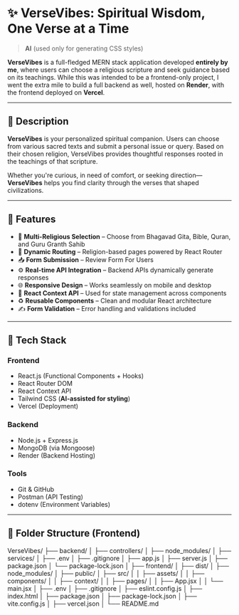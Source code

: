 # ✨ VerseVibes: Spiritual Wisdom, One Verse at a Time

> **AI** (used only for generating CSS styles)

**VerseVibes** is a full-fledged MERN stack application developed **entirely by me**, where users can choose a religious scripture and seek guidance based on its teachings. While this was intended to be a frontend-only project, I went the extra mile to build a full backend as well, hosted on **Render**, with the frontend deployed on **Vercel**.

---

## 📌 Description

**VerseVibes** is your personalized spiritual companion. Users can choose from various sacred texts and submit a personal issue or query. Based on their chosen religion, VerseVibes provides thoughtful responses rooted in the teachings of that scripture.

Whether you're curious, in need of comfort, or seeking direction—**VerseVibes** helps you find clarity through the verses that shaped civilizations.

---

## 🚀 Features

- 🔮 **Multi-Religious Selection** – Choose from Bhagavad Gita, Bible, Quran, and Guru Granth Sahib
- 🧭 **Dynamic Routing** – Religion-based pages powered by React Router
- 📥 **Form Submission** – Review Form For Users
- ⚙️ **Real-time API Integration** – Backend APIs dynamically generate responses
- 🌐 **Responsive Design** – Works seamlessly on mobile and desktop
- 🧠 **React Context API** – Used for state management across components
- ♻️ **Reusable Components** – Clean and modular React architecture
- ✍️ **Form Validation** – Error handling and validations included

---

## 🧰 Tech Stack

### Frontend
- React.js (Functional Components + Hooks)
- React Router DOM
- React Context API
- Tailwind CSS (**AI-assisted for styling**)
- Vercel (Deployment)

### Backend
- Node.js + Express.js
- MongoDB (via Mongoose)
- Render (Backend Hosting)

### Tools
- Git & GitHub
- Postman (API Testing)
- dotenv (Environment Variables)

---

## 📂 Folder Structure (Frontend)


VerseVibes/
├── backend/
│   ├── controllers/
│   ├── node_modules/
│   ├── services/
│   ├── .env
│   ├── .gitignore
│   ├── app.js
│   ├── server.js
│   ├── package.json
│   └── package-lock.json
│
├── frontend/
│   ├── dist/
│   ├── node_modules/
│   ├── public/
│   ├── src/
│   │   ├── assets/
│   │   ├── components/
│   │   ├── context/
│   │   ├── pages/
│   │   ├── App.jsx
│   │   └── main.jsx
│   ├── .env
│   ├── .gitignore
│   ├── eslint.config.js
│   ├── index.html
│   ├── package.json
│   ├── package-lock.json
│   ├── vite.config.js
│   ├── vercel.json
│   └── README.md
